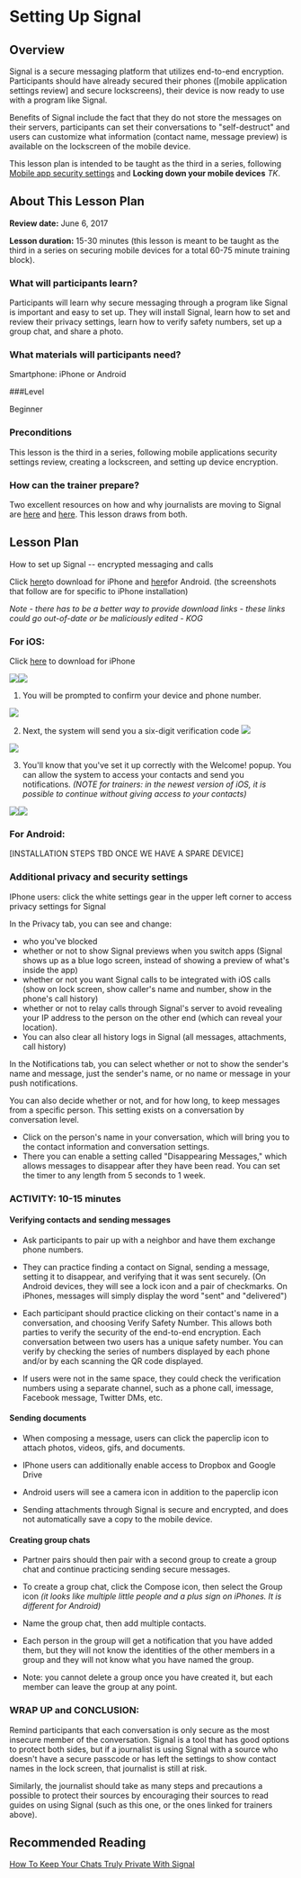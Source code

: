 # Setting Up Signal

## Overview
Signal is a secure messaging platform that utilizes end-to-end
encryption. Participants should have already secured their phones  ([mobile application settings review] and secure
lockscreens), their device is now ready to use with a program like
Signal.

Benefits of Signal include the fact that they do not store the messages
on their servers, participants can set their conversations to
"self-destruct" and users can customize what information (contact name,
message preview) is available on the lockscreen of the mobile device.

This lesson plan is intended to be taught as the third in a series,
following [Mobile app security settings](Chapter02-01-Checking-Security-Settings/) and **Locking down your mobile
devices** *TK*.

## About This Lesson Plan

**Review date:** June 6, 2017

**Lesson duration:** 15-30 minutes (this lesson is meant to be taught as the
third in a series on securing mobile devices for a total 60-75 minute
training block).


### What will participants learn?

Participants will learn why secure messaging through a program like
Signal is important and easy to set up. They will install Signal, learn
how to set and review their privacy settings, learn how to verify safety
numbers, set up a group chat, and share a photo.

### What materials will participants need?

Smartphone: iPhone or Android


###Level

Beginner

### Preconditions
This lesson is the third in a series, following mobile
applications security settings review, creating a lockscreen, and
setting up device encryption.

### How can the trainer prepare?

Two excellent resources on how and why journalists are moving to Signal
are
[here](https://www.google.com/url?q=https://medium.com/@mshelton/signal-for-beginners-c6b44f76a1f0%23.5nbt1bfp9&sa=D&ust=1507580454388000&usg=AFQjCNETGbYH8ZDLy5BpOFQYLZJRUxRQtQ) and [here](https://www.google.com/url?q=https://theintercept.com/2016/07/02/security-tips-every-signal-user-should-know/&sa=D&ust=1507580454389000&usg=AFQjCNG4rH4p8876Oa3a2sXrDGGJ64P9Xw).
This lesson draws from both.

## Lesson Plan

How to set up Signal -- encrypted messaging and calls

Click
[here](https://www.google.com/url?q=https://itunes.apple.com/us/app/signal-private-messenger/id874139669?mt%3D8&sa=D&ust=1507580454390000&usg=AFQjCNHE_58WLMXaG6-MQ69F4mL4FHZuPQ)to
download for iPhone and
[here](https://www.google.com/url?q=https://play.google.com/store/apps/details?id%3Dorg.thoughtcrime.securesms%26referrer%3Dutm_source%253DOWS%2526utm_medium%253DWeb%2526utm_campaign%253DMessaging&sa=D&ust=1507580454391000&usg=AFQjCNEV1aNs1tubkexzHIsHqL5WM8kTuQ)for
Android. (the screenshots that follow are for specific to iPhone
installation)

*Note - there has to be a better way to provide download links - these links could go out-of-date or be maliciously edited - KOG*

### For iOS:

Click
[here](https://www.google.com/url?q=https://itunes.apple.com/us/app/signal-private-messenger/id874139669?mt%3D8&sa=D&ust=1507580454392000&usg=AFQjCNHgxYAtVRFWJTp8PwsQdK7zpPvciw) to
download for iPhone

![](img/ch2-3/image1.png)![](img/ch2-3/image2.png)

1. You will be prompted to confirm your device and phone number.

![](img/ch2-3/image6.png)

2. Next, the system will send you a six-digit verification
code
![](img/ch2-3/image4.png)

![](img/ch2-3/image7.png)

3. You'll know that you've set it up correctly with the Welcome! popup.
You can allow the system to access your contacts and send you
notifications. *(NOTE for trainers: in the newest version of iOS, it is
possible to continue without giving access to your contacts)*

![](img/ch2-3/image5.png)![](images/ch2-3/image3.png)

### For Android:

[INSTALLATION STEPS TBD ONCE WE HAVE A SPARE DEVICE]

### Additional privacy and security settings

IPhone users: click the white settings gear in the upper left corner to
access privacy settings for Signal

In the Privacy tab, you can see and change:

- who you've blocked
- whether or not to show Signal previews when you switch apps
    (Signal shows up as a blue logo screen, instead of showing a preview
    of what's inside the app)
- whether or not you want Signal calls to be integrated with
    iOS calls (show on lock screen, show caller's name and number, show
    in the phone's call history)
- whether or not to relay calls through Signal's server to
    avoid revealing your IP address to the person on the other end
    (which can reveal your location).
- You can also clear all history logs in Signal (all messages,
    attachments, call history)

In the Notifications tab, you can select whether or not to show the
    sender's name and message, just the sender's name, or no name or
    message in your push notifications.

You can also decide whether or not, and for how long, to keep messages
from a specific person. This setting exists on a conversation by
conversation level.

- Click on the person's name in your conversation, which will bring
    you to the contact information and conversation settings.
- There you can enable a setting called "Disappearing Messages," which
    allows messages to disappear after they have been read. You can set
    the timer to any length from 5 seconds to 1 week.

### ACTIVITY: 10-15 minutes


#### Verifying contacts and sending messages

- Ask participants to pair up with a neighbor and have them exchange
    phone numbers.
- They can practice finding a contact on Signal, sending a message,
    setting it to disappear, and verifying that it was sent securely.
    (On Android devices, they will see a lock icon and a pair of
    checkmarks. On iPhones, messages will simply display the word "sent"
    and "delivered")
- Each participant should practice clicking on their contact's name in
    a conversation, and choosing Verify Safety Number. This allows both
    parties to verify the security of the end-to-end encryption. Each
    conversation between two users has a unique safety number. You can
    verify by checking the series of numbers displayed by each phone
    and/or by each scanning the QR code displayed.

- If users were not in the same space, they could check the
    verification numbers using a separate channel, such as a phone call,
    imessage, Facebook message, Twitter DMs, etc.

#### Sending documents
- When composing a message, users can click the paperclip icon to
    attach photos, videos, gifs, and documents.

- IPhone users can additionally enable access to Dropbox and Google
    Drive
- Android users will see a camera icon in addition to the paperclip
    icon
- Sending attachments through Signal is secure and encrypted, and does
    not automatically save a copy to the mobile device.

#### Creating group chats

- Partner pairs should then pair with a second group to create a group
    chat and continue practicing sending secure messages.

- To create a group chat, click the Compose icon, then select the
    Group icon *(it looks like multiple little people and a plus sign on
    iPhones. It is different for Android)*
- Name the group chat, then add multiple contacts.
- Each person in the group will get a notification that you have added
    them, but they will not know the identities of the other members in
    a group and they will not know what you have named the group.

- Note: you cannot delete a group once you have created it, but each
    member can leave the group at any point.

### WRAP UP and CONCLUSION:

Remind participants that each conversation is only secure as the most
insecure member of the conversation. Signal is a tool that has good
options to protect both sides, but if a journalist is using Signal with
a source who doesn't have a secure passcode or has left the settings to
show contact names in the lock screen, that journalist is still at risk.

Similarly, the journalist should take as many steps and precautions a
possible to protect their sources by encouraging their sources to read
guides on using Signal (such as this one, or the ones linked for
trainers above).

## Recommended Reading

[How To Keep Your Chats Truly Private With Signal](https://theintercept.com/2017/05/01/cybersecurity-for-the-people-how-to-keep-your-chats-truly-private-with-signal/)
